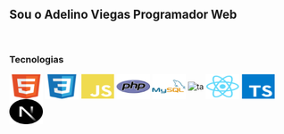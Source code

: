 <h2>Sou o Adelino Viegas Programador Web</h2>

<div style="display: inline_block"><br>
  <h3>Tecnologias</h3>
  
  <img align="center" alt="HTML" height="45" width="60" src="https://raw.githubusercontent.com/devicons/devicon/master/icons/html5/html5-original.svg">
  <img align="center" alt="CSS" height="45" width="60" src="https://raw.githubusercontent.com/devicons/devicon/master/icons/css3/css3-original.svg">
  <img align="center" alt="JS" height="45" width="60" src="https://raw.githubusercontent.com/devicons/devicon/master/icons/javascript/javascript-plain.svg">
  <img align="center" alt="PHP" height="45" width="60" src="https://raw.githubusercontent.com/devicons/devicon/master/icons/php/php-original.svg">
  <img align="center" alt="MYSQL" height="45" width="60" src="https://github.com/devicons/devicon/blob/master/icons/mysql/mysql-original-wordmark.svg">
  <img align="center" alt="ta" height="45" width="60" src="https://upload.wikimedia.org/wikipedia/commons/d/d5/Tailwind_CSS_Logo.svg"/>
  <img align="center" alt="REACT" height="45" width="60" src="https://raw.githubusercontent.com/devicons/devicon/master/icons/react/react-original.svg">
  <img align="center" alt="TYPESCRIPT" height="45" width="60" src="https://raw.githubusercontent.com/devicons/devicon/master/icons/typescript/typescript-original.svg">
  <img align="center" alt="NEXT" height="45" width="60" src="https://github.com/devicons/devicon/blob/master/icons/nextjs/nextjs-original.svg">

 
</div>
  

 

